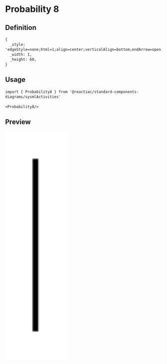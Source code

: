 # Probability 8

## Definition

```
{
  _style: 'edgeStyle=none;html=1;align=center;verticalAlign=bottom;endArrow=open;endSize=12;exitX=1;exitY=0.3;fillColor=#ffffff;labelBackgroundColor=none;rounded=0;',
  _width: 1,
  _height: 60,
}
```

## Usage

```
import { Probability8 } from '@reactiac/standard-components-diagrams/sysmlActivities'

<Probability8/>
```

## Preview

<img src="./probability-8.png" width="200"/>

